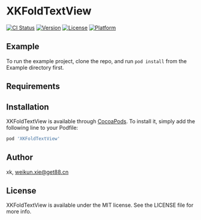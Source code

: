 # XKFoldTextView

[![CI Status](https://img.shields.io/travis/xk/XKFoldTextView.svg?style=flat)](https://travis-ci.org/xk/XKFoldTextView)
[![Version](https://img.shields.io/cocoapods/v/XKFoldTextView.svg?style=flat)](https://cocoapods.org/pods/XKFoldTextView)
[![License](https://img.shields.io/cocoapods/l/XKFoldTextView.svg?style=flat)](https://cocoapods.org/pods/XKFoldTextView)
[![Platform](https://img.shields.io/cocoapods/p/XKFoldTextView.svg?style=flat)](https://cocoapods.org/pods/XKFoldTextView)

## Example

To run the example project, clone the repo, and run `pod install` from the Example directory first.

## Requirements

## Installation

XKFoldTextView is available through [CocoaPods](https://cocoapods.org). To install
it, simply add the following line to your Podfile:

```ruby
pod 'XKFoldTextView'
```

## Author

xk, weikun.xie@get88.cn

## License

XKFoldTextView is available under the MIT license. See the LICENSE file for more info.
